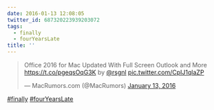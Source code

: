 ```yaml
---
date: 2016-01-13 12:08:05
twitter_id: 687320223939203072
tags:
  - finally
  - fourYearsLate
title: ''
---
```


<blockquote class="twitter-tweet"><p lang="en" dir="ltr">Office 2016 for Mac Updated With Full Screen Outlook and More <a href="https://t.co/pgeqsOqG3K">https://t.co/pgeqsOqG3K</a> by <a href="https://twitter.com/rsgnl?ref_src=twsrc%5Etfw">@rsgnl</a> <a href="https://t.co/CpIJ1qlaZP">pic.twitter.com/CpIJ1qlaZP</a></p>&mdash; MacRumors.com (@MacRumors) <a href="https://twitter.com/MacRumors/status/687317400828522496?ref_src=twsrc%5Etfw">January 13, 2016</a></blockquote>
<script async src="https://platform.twitter.com/widgets.js" charset="utf-8"></script>

[#finally](https://twitter.com/hashtag/finally) [#fourYearsLate](https://twitter.com/hashtag/fourYearsLate) 
